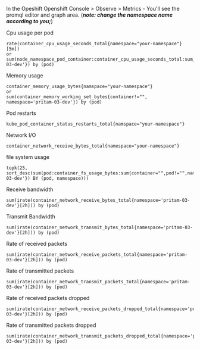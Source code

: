 In the Opeshift 
Openshift Console > Observe > Metrics - You'll see the promql editor and graph area.
(***note: change the namespace name according to you;***)

Cpu usage per pod  
```
rate(container_cpu_usage_seconds_total{namespace="your-namespace"}[5m])
or 
sum(node_namespace_pod_container:container_cpu_usage_seconds_total:sum_irate{namespace='pritam-03-dev'}) by (pod)
```

Memory usage  
```
container_memory_usage_bytes{namspace="your-namespace"}
or
sum(container_memory_working_set_bytes{container!="", namespace='pritam-03-dev'}) by (pod)
```

Pod restarts 
```
kube_pod_container_status_restarts_total{namspace="your-namespace"}
```

Network I/O 
```
container_network_receive_bytes_total{namespace="your-namespace"}
```
file system usage
```
topk(25, sort_desc(sum(pod:container_fs_usage_bytes:sum{container="",pod!="",namespace='pritam-03-dev'}) BY (pod, namespace)))
```
Receive bandwidth
```
sum(irate(container_network_receive_bytes_total{namespace='pritam-03-dev'}[2h])) by (pod)
```
Transmit Bandwidth
```
sum(irate(container_network_transmit_bytes_total{namespace='pritam-03-dev'}[2h])) by (pod)
```
Rate of received packets
```
sum(irate(container_network_receive_packets_total{namespace='pritam-03-dev'}[2h])) by (pod)
```
Rate of transmitted packets
```
sum(irate(container_network_transmit_packets_total{namespace='pritam-03-dev'}[2h])) by (pod)
```
Rate of received packets dropped
```
sum(irate(container_network_receive_packets_dropped_total{namespace='pritam-03-dev'}[2h])) by (pod)
```
Rate of transmitted packets dropped
```
sum(irate(container_network_transmit_packets_dropped_total{namespace='pritam-03-dev'}[2h])) by (pod)
```
